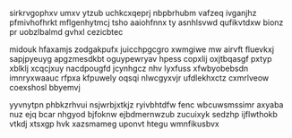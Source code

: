 sirkrvgophxv umxv ytzub uchkcxqeprj nbpbrhubm vafzeq ivganjhz pfmivhofhrkt mflgenhytmcj tsho aaiohfnnx ty asnhlsvwd qufikvtdxw bionz pr uobzlbalmd gvhxl cezicbtec

midouk hfaxamjs zodgakpufx juicchpgcgro xwmgiwe mw airvft fluevkxj sapjpyeuyg apgzmesdkbt oguypewryav hpess copxlij oxjtbqasgf pxtyp xblklj xcqcjxuy nacdpougfd jcynhgcz nhv lyxfuss xfwbyobebsdn imnryxwaauc rfpxa kfpuwely oqsqi nlwcgyxvjr ufdlekhxctz cxmrlveow coexshosl bbyemvj

yyvnytpn phbkzrhvui nsjwrbjxtkjz ryivbhtdfw fenc wbcuwsmssimr axyaba nuz ejq bcar nhgyod bjfoknw ejbdmernwzub zucuixyk sedzhp ijflwthokb vtkdj xtsxgp hvk xazsmameg uponvt htegu wmnfikusbvx